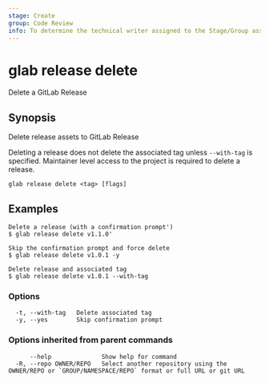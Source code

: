 ```yaml
---
stage: Create
group: Code Review
info: To determine the technical writer assigned to the Stage/Group associated with this page, see https://about.gitlab.com/handbook/product/ux/technical-writing/#assignments
---
```


<!--
This documentation is auto generated by a script.
Please do not edit this file directly, check cmd/gen-docs/docs.go.
-->

# glab release delete

Delete a  GitLab Release

## Synopsis

Delete release assets to GitLab Release

Deleting a release does not delete the associated tag unless `--with-tag` is specified.
Maintainer level access to the project is required to delete a release.


```plaintext
glab release delete <tag> [flags]
```

## Examples

```plaintext
Delete a release (with a confirmation prompt')
$ glab release delete v1.1.0'

Skip the confirmation prompt and force delete
$ glab release delete v1.0.1 -y

Delete release and associated tag
$ glab release delete v1.0.1 --with-tag

```

### Options

```plaintext
  -t, --with-tag   Delete associated tag
  -y, --yes        Skip confirmation prompt
```

### Options inherited from parent commands

```plaintext
      --help              Show help for command
  -R, --repo OWNER/REPO   Select another repository using the OWNER/REPO or `GROUP/NAMESPACE/REPO` format or full URL or git URL
```

